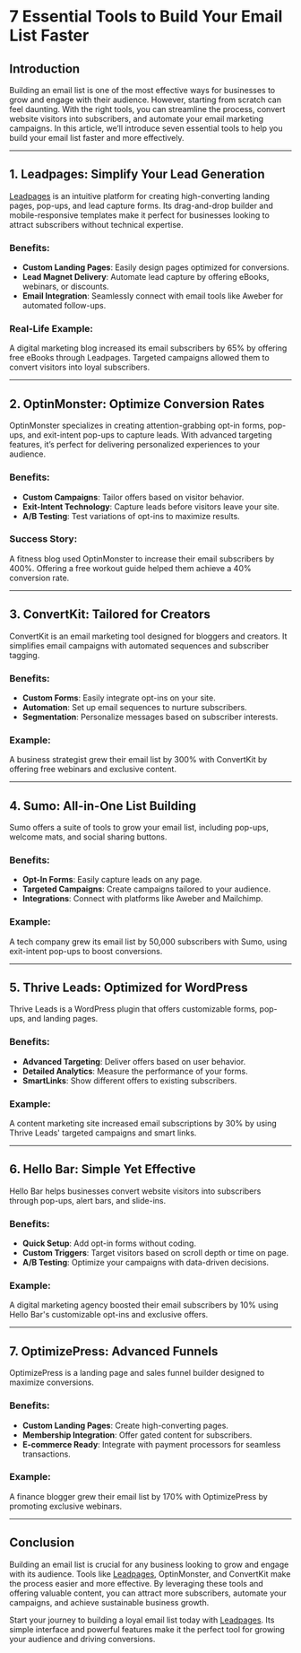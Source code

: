 # 7 Essential Tools to Build Your Email List Faster

## Introduction

Building an email list is one of the most effective ways for businesses to grow and engage with their audience. However, starting from scratch can feel daunting. With the right tools, you can streamline the process, convert website visitors into subscribers, and automate your email marketing campaigns. In this article, we’ll introduce seven essential tools to help you build your email list faster and more effectively.

---

## 1. **Leadpages**: Simplify Your Lead Generation

[Leadpages](https://bit.ly/LEadPages) is an intuitive platform for creating high-converting landing pages, pop-ups, and lead capture forms. Its drag-and-drop builder and mobile-responsive templates make it perfect for businesses looking to attract subscribers without technical expertise.

### Benefits:
- **Custom Landing Pages**: Easily design pages optimized for conversions.
- **Lead Magnet Delivery**: Automate lead capture by offering eBooks, webinars, or discounts.
- **Email Integration**: Seamlessly connect with email tools like Aweber for automated follow-ups.

### Real-Life Example:
A digital marketing blog increased its email subscribers by 65% by offering free eBooks through Leadpages. Targeted campaigns allowed them to convert visitors into loyal subscribers.

---

## 2. **OptinMonster**: Optimize Conversion Rates

OptinMonster specializes in creating attention-grabbing opt-in forms, pop-ups, and exit-intent pop-ups to capture leads. With advanced targeting features, it’s perfect for delivering personalized experiences to your audience.

### Benefits:
- **Custom Campaigns**: Tailor offers based on visitor behavior.
- **Exit-Intent Technology**: Capture leads before visitors leave your site.
- **A/B Testing**: Test variations of opt-ins to maximize results.

### Success Story:
A fitness blog used OptinMonster to increase their email subscribers by 400%. Offering a free workout guide helped them achieve a 40% conversion rate.

---

## 3. **ConvertKit**: Tailored for Creators

ConvertKit is an email marketing tool designed for bloggers and creators. It simplifies email campaigns with automated sequences and subscriber tagging.

### Benefits:
- **Custom Forms**: Easily integrate opt-ins on your site.
- **Automation**: Set up email sequences to nurture subscribers.
- **Segmentation**: Personalize messages based on subscriber interests.

### Example:
A business strategist grew their email list by 300% with ConvertKit by offering free webinars and exclusive content.

---

## 4. **Sumo**: All-in-One List Building

Sumo offers a suite of tools to grow your email list, including pop-ups, welcome mats, and social sharing buttons.

### Benefits:
- **Opt-In Forms**: Easily capture leads on any page.
- **Targeted Campaigns**: Create campaigns tailored to your audience.
- **Integrations**: Connect with platforms like Aweber and Mailchimp.

### Example:
A tech company grew its email list by 50,000 subscribers with Sumo, using exit-intent pop-ups to boost conversions.

---

## 5. **Thrive Leads**: Optimized for WordPress

Thrive Leads is a WordPress plugin that offers customizable forms, pop-ups, and landing pages.

### Benefits:
- **Advanced Targeting**: Deliver offers based on user behavior.
- **Detailed Analytics**: Measure the performance of your forms.
- **SmartLinks**: Show different offers to existing subscribers.

### Example:
A content marketing site increased email subscriptions by 30% by using Thrive Leads' targeted campaigns and smart links.

---

## 6. **Hello Bar**: Simple Yet Effective

Hello Bar helps businesses convert website visitors into subscribers through pop-ups, alert bars, and slide-ins.

### Benefits:
- **Quick Setup**: Add opt-in forms without coding.
- **Custom Triggers**: Target visitors based on scroll depth or time on page.
- **A/B Testing**: Optimize your campaigns with data-driven decisions.

### Example:
A digital marketing agency boosted their email subscribers by 10% using Hello Bar's customizable opt-ins and exclusive offers.

---

## 7. **OptimizePress**: Advanced Funnels

OptimizePress is a landing page and sales funnel builder designed to maximize conversions.

### Benefits:
- **Custom Landing Pages**: Create high-converting pages.
- **Membership Integration**: Offer gated content for subscribers.
- **E-commerce Ready**: Integrate with payment processors for seamless transactions.

### Example:
A finance blogger grew their email list by 170% with OptimizePress by promoting exclusive webinars.

---

## Conclusion

Building an email list is crucial for any business looking to grow and engage with its audience. Tools like [Leadpages](https://bit.ly/LEadPages), OptinMonster, and ConvertKit make the process easier and more effective. By leveraging these tools and offering valuable content, you can attract more subscribers, automate your campaigns, and achieve sustainable business growth.

Start your journey to building a loyal email list today with [Leadpages](https://bit.ly/LEadPages). Its simple interface and powerful features make it the perfect tool for growing your audience and driving conversions.

